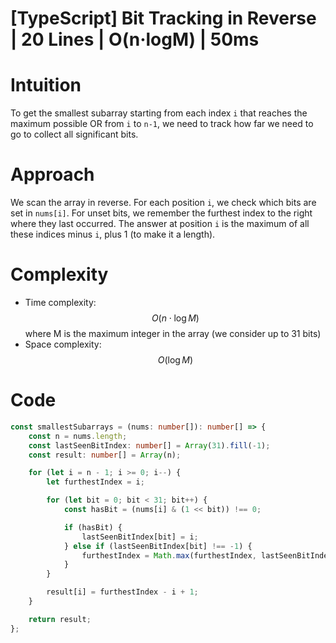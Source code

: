 # [TypeScript] Bit Tracking in Reverse | 20 Lines | O(n·logM) | 50ms

# Intuition
To get the smallest subarray starting from each index `i` that reaches the maximum possible OR from `i` to `n-1`, we need to track how far we need to go to collect all significant bits.

# Approach
We scan the array in reverse. For each position `i`, we check which bits are set in `nums[i]`. For unset bits, we remember the furthest index to the right where they last occurred. The answer at position `i` is the maximum of all these indices minus `i`, plus 1 (to make it a length).

# Complexity
- Time complexity: $$O(n \cdot \log M)$$ where M is the maximum integer in the array (we consider up to 31 bits)
- Space complexity: $$O(\log M)$$

# Code
```typescript
const smallestSubarrays = (nums: number[]): number[] => {
    const n = nums.length;
    const lastSeenBitIndex: number[] = Array(31).fill(-1);
    const result: number[] = Array(n);

    for (let i = n - 1; i >= 0; i--) {
        let furthestIndex = i;

        for (let bit = 0; bit < 31; bit++) {
            const hasBit = (nums[i] & (1 << bit)) !== 0;

            if (hasBit) {
                lastSeenBitIndex[bit] = i;
            } else if (lastSeenBitIndex[bit] !== -1) {
                furthestIndex = Math.max(furthestIndex, lastSeenBitIndex[bit]);
            }
        }

        result[i] = furthestIndex - i + 1;
    }

    return result;
};
```